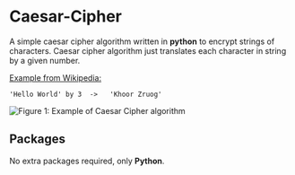 # Caesar-Cipher

A simple caesar cipher algorithm written in __python__ to encrypt strings of characters. Caesar cipher algorithm just translates each character in string by a given number.

<ins>Example from Wikipedia:<ins>
  
```
'Hello World' by 3  ->   'Khoor Zruog'
```
  
![Figure 1: Example of Caesar Cipher algorithm](https://upload.wikimedia.org/wikipedia/commons/4/4a/Caesar_cipher_left_shift_of_3.svg)

## Packages

No extra packages required, only __Python__.

